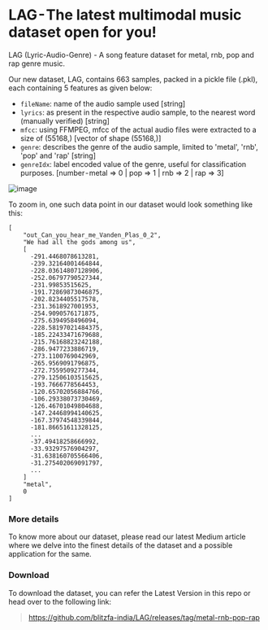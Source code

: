 # LAG - The latest multimodal music dataset open for you!
LAG (Lyric-Audio-Genre) - A song feature dataset for metal, rnb, pop and rap genre music.

Our new dataset, LAG, contains 663 samples, packed in a pickle file (.pkl), each containing 5 features as given below:
- `fileName`: name of the audio sample used [string]
- `lyrics`: as present in the respective audio sample, to the nearest word (manually verified) [string]
- `mfcc`: using FFMPEG, mfcc of the actual audio files were extracted to a size of (55168,) [vector of shape (55168,)]
- `genre`: describes the genre of the audio sample, limited to 'metal', 'rnb', 'pop' and 'rap' [string]
- `genreIdx`: label encoded value of the genre, useful for classification purposes. [number - metal ⇒ 0 | pop ⇒ 1 | rnb ⇒ 2 | rap => 3]


![image](https://github.com/blitzfa-india/LAG/assets/43881544/a5107c27-5933-48dd-b35e-3415281a3abc)

To zoom in, one such data point in our dataset would look something like this:

```
[
    "out_Can_you_hear_me_Vanden_Plas_0_2",
    "We had all the gods among us",
    [
      -291.4468078613281,
      -239.32164001464844,
      -228.03614807128906,
      -252.06797790527344,
      -231.99853515625,
      -191.72869873046875,
      -202.8234405517578,
      -231.3618927001953,
      -254.9090576171875,
      -275.6394958496094,
      -228.58197021484375,
      -185.22433471679688,
      -215.76168823242188,
      -286.9477233886719,
      -273.1100769042969,
      -265.9569091796875,
      -272.7559509277344,
      -279.12506103515625,
      -193.7666778564453,
      -120.65702056884766,
      -106.29338073730469,
      -126.46701049804688,
      -147.24468994140625,
      -167.37974548339844,
      -181.86651611328125,
      ...
      -37.49418258666992,
      -33.93297576904297,
      -31.638160705566406,
      -31.275402069091797,
      ...
    ]
    "metal",
    0
]
```


### More details
To know more about our dataset, please read our latest Medium article where we delve into the finest details of the dataset and a possible application for the same.

### Download
To download the dataset, you can refer the Latest Version in this repo or head over to the following link:
 > https://github.com/blitzfa-india/LAG/releases/tag/metal-rnb-pop-rap

